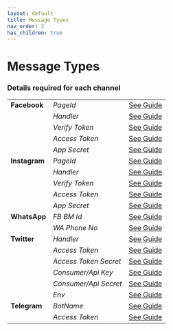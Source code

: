 ```yaml
---
layout: default
title: Message Types
nav_order: 2
has_children: true
---
```

# Message Types


### Details required for each channel

|   |   |   | 
|---|---|---|
| **Facebook** |  _PageId_	| [See Guide](facebook-dm.html)
||  _Handler_	| [See Guide](facebook-dm.html)
||  _Verify Token_	| [See Guide](facebook-dm.html)
||  _Access Token_	| [See Guide](facebook-dm.html)
||  _App Secret_	| [See Guide](facebook-dm.html)
|**Instagram** |  _PageId_	| [See Guide](facebook-dm.html)
||  _Handler_		| [See Guide](facebook-dm.html)
||  _Verify Token_	| [See Guide](facebook-dm.html)
||  _Access Token_	| [See Guide](facebook-dm.html)
||  _App Secret_			| [See Guide](facebook-dm.html)
|**WhatsApp** | _FB BM Id_	| [See Guide](waba)
||  _WA Phone No_	| [See Guide](waba)
|**Twitter** |  _Handler_	| [See Guide](twitter-dm.html)
||	_Access Token_	| [See Guide](twitter-dm.html)
||  _Access Token Secret_| [See Guide](twitter-dm.html)
||  _Consumer/Api Key_	| [See Guide](twitter-dm.html)
||  _Consumer/Api Secret_	| [See Guide](twitter-dm.html)
||  _Env_	| [See Guide](twitter-dm.html)
|**Telegram** | _BotName_	| [See Guide](telegram-bot.html)
||  _Access Token_	| [See Guide](telegram-bot.html)
